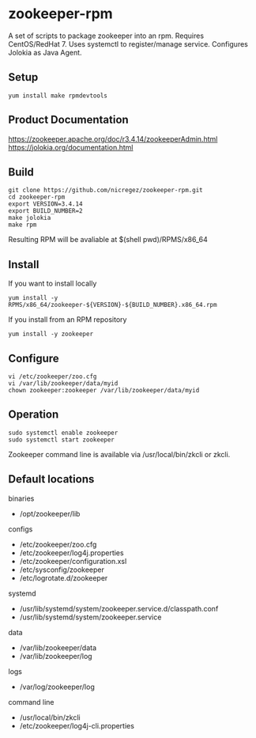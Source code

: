 zookeeper-rpm
=============

A set of scripts to package zookeeper into an rpm.
Requires CentOS/RedHat 7.
Uses systemctl to register/manage service.
Configures Jolokia as Java Agent.

Setup
-----

    yum install make rpmdevtools

Product Documentation
---------------------

https://zookeeper.apache.org/doc/r3.4.14/zookeeperAdmin.html
https://jolokia.org/documentation.html

Build
-----

    git clone https://github.com/nicregez/zookeeper-rpm.git
    cd zookeeper-rpm
    export VERSION=3.4.14
    export BUILD_NUMBER=2
    make jolokia
    make rpm

Resulting RPM will be avaliable at $(shell pwd)/RPMS/x86_64

Install
-------

If you want to install locally

    yum install -y RPMS/x86_64/zookeeper-${VERSION}-${BUILD_NUMBER}.x86_64.rpm

If you install from an RPM repository

    yum install -y zookeeper

Configure
---------

    vi /etc/zookeeper/zoo.cfg
    vi /var/lib/zookeeper/data/myid
    chown zookeeper:zookeeper /var/lib/zookeeper/data/myid

Operation
---------

    sudo systemctl enable zookeeper
    sudo systemctl start zookeeper

Zookeeper command line is available via /usr/local/bin/zkcli or zkcli.

Default locations
-----------------

binaries
-   /opt/zookeeper/lib

configs
-   /etc/zookeeper/zoo.cfg
-   /etc/zookeeper/log4j.properties
-   /etc/zookeeper/configuration.xsl
-   /etc/sysconfig/zookeeper
-   /etc/logrotate.d/zookeeper

systemd
-   /usr/lib/systemd/system/zookeeper.service.d/classpath.conf
-   /usr/lib/systemd/system/zookeeper.service

data
-   /var/lib/zookeeper/data
-   /var/lib/zookeeper/log

logs
-   /var/log/zookeeper/log

command line
-   /usr/local/bin/zkcli
-   /etc/zookeeper/log4j-cli.properties
